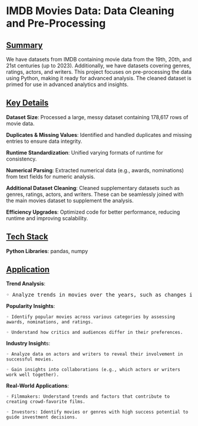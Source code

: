 # IMDB Movies Data: Data Cleaning and Pre-Processing

## <ins>Summary</ins>

We have datasets from IMDB containing movie data from the 19th, 20th, and 21st centuries (up to 2023). Additionally, we have datasets covering genres, ratings, actors, and writers. This project focuses on pre-processing the data using Python, making it ready for advanced analysis. The cleaned dataset is primed for use in advanced analytics and insights.


## <ins>Key Details</ins>

**Dataset Size**: Processed a large, messy dataset containing 178,617 rows of movie data.

**Duplicates & Missing Values**: Identified and handled duplicates and missing entries to ensure data integrity.

**Runtime Standardization**: Unified varying formats of runtime for consistency.

**Numerical Parsing**: Extracted numerical data (e.g., awards, nominations) from text fields for numeric analysis.

**Additional Dataset Cleaning**: Cleaned supplementary datasets such as genres, ratings, actors, and writers. These can be seamlessly joined with the main movies dataset to supplement the analysis.

**Efficiency Upgrades**: Optimized code for better performance, reducing runtime and improving scalability.


## <ins>Tech Stack</ins>

**Python Libraries**: pandas, numpy


## <ins>Application</ins>

**Trend Analysis**:

 <pre>◦ Analyze trends in movies over the years, such as changes in runtime and the rise and fall of popular genres or genre combinations.</pre>

**Popularity Insights**:

    ◦ Identify popular movies across various categories by assessing awards, nominations, and ratings.

    ◦ Understand how critics and audiences differ in their preferences.

**Industry Insight**s:

    ◦ Analyze data on actors and writers to reveal their involvement in successful movies.

    ◦ Gain insights into collaborations (e.g., which actors or writers work well together).

**Real-World Applications**:

    ◦ Filmmakers: Understand trends and factors that contribute to creating crowd-favorite films.

    ◦ Investors: Identify movies or genres with high success potential to guide investment decisions.
